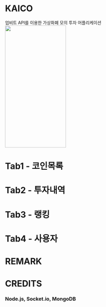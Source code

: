 # KAICO
업비트 API를 이용한 가상화폐 모의 투자 어플리케이션
<img src="https://user-images.githubusercontent.com/49427080/148929638-7c02ee2b-f2fd-4669-8b65-d3f77b76eeea.gif" width="200" height="400"/>


# Tab1 - 코인목록

# Tab2 - 투자내역

# Tab3 - 랭킹

# Tab4 - 사용자

# REMARK

# CREDITS


### Node.js, Socket.io, MongoDB

